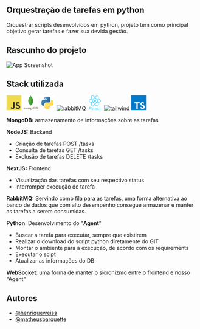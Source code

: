 
## Orquestração de tarefas em python

Orquestrar scripts desenvolvidos em python, projeto tem como principal objetivo gerar tarefas e fazer sua devida gestão.


## Rascunho do projeto

![App Screenshot](https://github.com/henriqueweiss/orchestrador/blob/new_features/Ambiente.png)


## Stack utilizada

<p align="left"> 
    <a href="https://developer.mozilla.org/en-US/docs/Web/JavaScript" target="_blank" rel="noreferrer">
        <img src="https://raw.githubusercontent.com/devicons/devicon/master/icons/javascript/javascript-original.svg" alt="javascript" width="40" height="40"/>
    </a>
    <a href="https://www.mongodb.com/" target="_blank" rel="noreferrer"> 
        <img src="https://raw.githubusercontent.com/devicons/devicon/master/icons/mongodb/mongodb-original-wordmark.svg" alt="mongodb" width="40" height="40"/>
    </a> 
    <a href="https://www.python.org" target="_blank" rel="noreferrer"> 
        <img src="https://raw.githubusercontent.com/devicons/devicon/master/icons/python/python-original.svg" alt="python" width="40" height="40"/>
    </a> 
    <a href="https://www.rabbitmq.com" target="_blank" rel="noreferrer"> 
        <img src="https://www.vectorlogo.zone/logos/rabbitmq/rabbitmq-icon.svg" alt="rabbitMQ" width="40" height="40"/>
    </a> 
    <a href="https://reactjs.org/" target="_blank" rel="noreferrer"> 
        <img src="https://raw.githubusercontent.com/devicons/devicon/master/icons/react/react-original-wordmark.svg" alt="react" width="40" height="40"/>
    </a> 
    <a href="https://tailwindcss.com/" target="_blank" rel="noreferrer"> 
        <img src="https://www.vectorlogo.zone/logos/tailwindcss/tailwindcss-icon.svg" alt="tailwind" width="40" height="40"/>
    </a> 
    <a href="https://www.typescriptlang.org/" target="_blank" rel="noreferrer"> 
        <img src="https://raw.githubusercontent.com/devicons/devicon/master/icons/typescript/typescript-original.svg" alt="typescript" width="40" height="40"/>
    </a> 
</p>

**MongoDB:** armazenamento de informações sobre as tarefas

**NodeJS:** Backend
- Criação de tarefas POST /tasks
- Consulta de tarefas GET /tasks
- Exclusão de tarefas DELETE /tasks

**NextJS:** Frontend
- Visualização das tarefas com seu respectivo status
- Interromper execução de tarefa

**RabbitMQ:** Servindo como fila para as tarefas, uma forma alternativa ao banco de dados que com alto desempenho consegue armazenar e manter as tarefas a serem consumidas.

**Python**: Desenvolvimento do "**Agent**"
- Buscar a tarefa para executar, sempre que existirem
- Realizar o download do script python diretamente do GIT
- Montar o ambiente para a execução, de acordo com os requirements
- Executar o scipt
- Atualizar as informações do DB

**WebSocket**: uma forma de manter o sicronizmo entre o frontend e nosso "Agent"

## Autores
- [@henriqueweiss](https://www.github.com/henriqueweiss)
- [@matheusbarquette](https://www.github.com/matheusbarquette)
